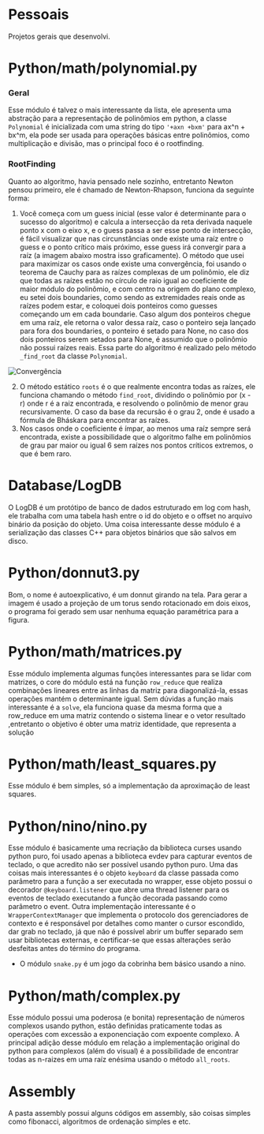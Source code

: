 # Pessoais
Projetos gerais que desenvolvi.

# Python/math/polynomial.py
### Geral
Esse módulo é talvez o mais interessante da lista, ele apresenta uma abstração para a representação de polinômios em python, a classe `Polynomial` é inicializada com uma string do tipo `'+axn +bxm'` para ax^n + bx^m, ela pode ser usada para operações básicas entre polinômios, como multiplicação e divisão, mas o principal foco é o rootfinding.

### RootFinding
Quanto ao algoritmo, havia pensado nele sozinho, entretanto Newton pensou primeiro, ele é chamado de Newton-Rhapson, funciona da seguinte forma:
1. Você começa com um guess inicial (esse valor é determinante para o sucesso do algoritmo) e calcula a intersecção da reta derivada naquele ponto x com o eixo x, e o guess passa a ser esse ponto de intersecção, é fácil visualizar que nas circunstâncias onde existe uma raíz entre o guess e o ponto crítico mais próximo, esse guess irá convergir para a raíz (a imagem abaixo mostra isso graficamente). O método que usei para maximizar os casos onde existe uma convergência, foi usando o teorema de Cauchy para as raízes complexas de um polinômio, ele diz que todas as raízes estão no círculo de raio igual ao coeficiente de maior módulo do polinômio, e com centro na origem do plano complexo, eu setei dois boundaries, como sendo as extremidades reais onde as raízes podem estar, e coloquei dois ponteiros como guesses começando um em cada boundarie. Caso algum dos ponteiros chegue em uma raíz, ele retorna o valor dessa raíz, caso o ponteiro seja lançado para fora dos boundaries, o ponteiro é setado para None, no caso dos dois ponteiros serem setados para None, é assumido que o polinômio não possui raízes reais. Essa parte do algoritmo é realizado pelo método `_find_root` da classe `Polynomial`.
   
![Convergência](https://media.geeksforgeeks.org/wp-content/uploads/20230704172946/Newton-Raphson-Method.png)

2. O método estático `roots` é o que realmente encontra todas as raízes, ele funciona chamando o método `find_root`, dividindo o polinômio por (x - r) onde r é a raiz encontrada, e resolvendo o polinômio de menor grau recursivamente. O caso da base da recursão é o grau 2, onde é usado a fórmula de Bháskara para encontrar as raízes.
3. Nos casos onde o coeficiente é ímpar, ao menos uma raíz sempre será encontrada, existe a possibilidade que o algoritmo falhe em polinômios de grau par maior ou igual 6 sem raízes nos pontos críticos extremos, o que é bem raro.

# Database/LogDB
O LogDB é um protótipo de banco de dados estruturado em log com hash, ele trabalha com uma tabela hash entre o id do objeto e o offset no arquivo binário da posição do objeto. Uma coisa interessante desse módulo é a serialização das classes C++ para objetos binários que são salvos em disco. 

# Python/donnut3.py
Bom, o nome é autoexplicativo, é um donnut girando na tela.
Para gerar a imagem é usado a projeção de um torus sendo rotacionado em dois eixos, o programa foi gerado sem usar nenhuma equação paramétrica para a figura.

# Python/math/matrices.py
Esse módulo implementa algumas funções interessantes para se lidar com matrizes, o core do módulo está na função `row_reduce` que realiza combinações lineares entre as linhas da matriz para diagonalizá-la, essas operações mantém o determinante igual.
Sem dúvidas a função mais interessante é a `solve`, ela funciona quase da mesma forma que a row_reduce em uma matriz contendo o sistema linear e o vetor resultado ,entretanto o objetivo é obter uma matriz identidade, que representa a solução

# Python/math/least_squares.py
Esse módulo é bem simples, só a implementação da aproximação de least squares.

# Python/nino/nino.py
Esse módulo é basicamente uma recriação da biblioteca curses usando python puro, foi usado apenas a biblioteca evdev para capturar eventos de teclado, o que acredito não ser possível usando python puro. Uma das coisas mais interessantes é o objeto `keyboard` da classe passada como parâmetro para a função a ser executada no wrapper, esse objeto possui o decorador `@keyboard.listener` que abre uma thread listener para os eventos de teclado executando a função decorada passando como parâmetro o event. Outra implementação interessante é o `WrapperContextManager` que implementa o protocolo dos gerenciadores de contexto e é responsável por detalhes como manter o cursor escondido, dar grab no teclado, já que não é possível abrir um buffer separado sem usar bibliotecas externas, e certificar-se que essas alterações serão desfeitas antes do término do programa.

- O módulo `snake.py` é um jogo da cobrinha bem básico usando a nino.

# Python/math/complex.py
Esse módulo possui uma poderosa (e bonita) representação de números complexos usando python, estão definidas praticamente todas as operações com excessão a exponenciação com expoente complexo.
A principal adição desse módulo em relação a implementação original do python para complexos (além do visual) é a possibilidade de encontrar todas as n-raizes em uma raíz enésima usando o método `all_roots`.

# Assembly
A pasta assembly possui alguns códigos em assembly, são coisas simples como fibonacci, algoritmos de ordenação simples e etc.
